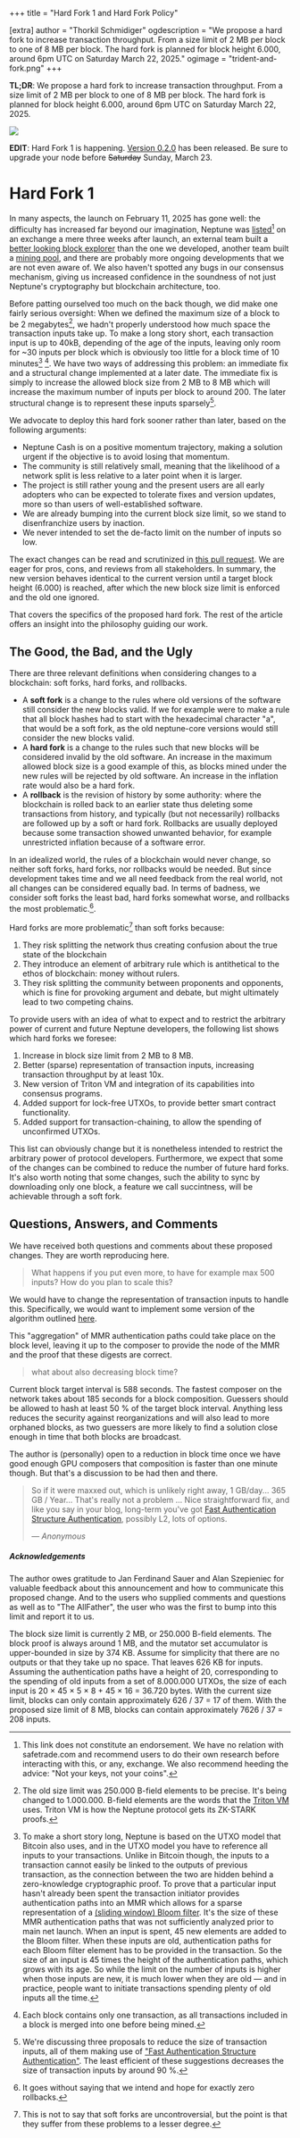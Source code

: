 +++
title = "Hard Fork 1 and Hard Fork Policy"

[extra]
author = "Thorkil Schmidiger"
ogdescription = "We propose a hard fork to increase transaction throughput. From a size limit of 2 MB per block to one of 8 MB per block. The hard fork is planned for block height 6.000, around 6pm UTC on Saturday March 22, 2025."
ogimage = "trident-and-fork.png"
+++

**TL;DR**: We propose a hard fork to increase transaction throughput. From a size limit of 2 MB per block to one of 8 MB per block. The hard fork is planned for block height 6.000, around 6pm UTC on Saturday March 22, 2025.

![](trident-and-fork.png)

**EDIT**: Hard Fork 1 is happening. [Version 0.2.0](https://github.com/Neptune-Crypto/neptune-core/releases/tag/v0.2.0) has been released. Be sure to upgrade your node before ~~Saturday~~ Sunday, March 23.

# Hard Fork 1

In many aspects, the launch on February 11, 2025 has gone well: the difficulty has increased far beyond our imagination, Neptune was [listed](https://safetrade.com/exchange/NPT-USDT)[^1] on an exchange a mere three weeks after launch, an external team built a [better looking block explorer](https://neptune.vxb.ai/) than the one we developed, another team built a [mining pool](https://github.com/KaffinPX/Cassini), and there are probably more ongoing developments that we are not even aware of. We also haven't spotted any bugs in our consensus mechanism, giving us increased confidence in the soundness of not just Neptune's cryptography but blockchain architecture, too.

Before patting ourselved too much on the back though, we did make one fairly serious oversight: When we defined the maximum size of a block to be 2 megabytes[^2], we hadn't properly understood how much space the transaction inputs take up. To make a long story short, each transaction input is up to 40kB, depending of the age of the inputs, leaving only room for ~30 inputs per block which is obviously too little for a block time of 10 minutes[^3] [^4]. We have two ways of addressing this problem: an immediate fix and a structural change implemented at a later date. The immediate fix is simply to increase the allowed block size from 2 MB to 8 MB which will increase the maximum number of inputs per block to around 200. The later structural change is to represent these inputs sparsely[^5].

We advocate to deploy this hard fork sooner rather than later, based on the following arguments:
 - Neptune Cash is on a positive momentum trajectory, making a solution urgent if the objective is to avoid losing that momentum.
 - The community is still relatively small, meaning that the likelihood of a network split is less relative to a later point when it is larger.
 - The project is still rather young and the present users are all early adopters who can be expected to tolerate fixes and version updates, more so than users of well-established software.
 - We are already bumping into the current block size limit, so we stand to disenfranchize users by inaction.
 - We never intended to set the de-facto limit on the number of inputs so low.

The exact changes can be read and scrutinized in [this pull request](https://github.com/Neptune-Crypto/neptune-core/pull/502). We are eager for pros, cons, and reviews from all stakeholders. In summary, the new version behaves identical to the current version until a target block height (6.000) is reached, after which the new block size limit is enforced and the old one ignored.

That covers the specifics of the proposed hard fork. The rest of the article offers an insight into the philosophy guiding our work.

## The Good, the Bad, and the Ugly

There are three relevant definitions when considering changes to a blockchain: soft forks, hard forks, and rollbacks.
- A **soft fork** is a change to the rules where old versions of the software still consider the new blocks valid. If we for example were to make a rule that all block hashes had to start with the hexadecimal character "a", that would be a soft fork, as the old neptune-core versions would still consider the new blocks valid.
- A **hard fork** is a change to the rules such that new blocks will be considered invalid by the old software. An increase in the maximum allowed block size is a good example of this, as blocks mined under the new rules will be rejected by old software. An increase in the inflation rate would also be a hard fork.
- A **rollback** is the revision of history by some authority: where the blockchain is rolled back to an earlier state thus deleting some transactions from history, and typically (but not necessarily) rollbacks are followed up by a soft or hard fork. Rollbacks are usually deployed because some transaction showed unwanted behavior, for example unrestricted inflation because of a software error.

In an idealized world, the rules of a blockchain would never change, so neither soft forks, hard forks, nor rollbacks would be needed. But since development takes time and we all need feedback from the real world, not all changes can be considered equally bad. In terms of badness, we consider soft forks the least bad, hard forks somewhat worse, and rollbacks the most problematic.[^6].

Hard forks are more problematic[^7] than soft forks because:
1. They risk splitting the network thus creating confusion about the true state of the blockchain
2. They introduce an element of arbitrary rule which is antithetical to the ethos of blockchain: money without rulers.
3. They risk splitting the community between proponents and opponents, which is fine for provoking argument and debate, but might ultimately lead to two competing chains.

To provide users with an idea of what to expect and to restrict the arbitrary power of current and future Neptune developers, the following list shows which hard forks we foresee:
1. Increase in block size limit from 2 MB to 8 MB.
2. Better (sparse) representation of transaction inputs, increasing transaction throughput by at least 10x.
3. New version of Triton VM and integration of its capabilities into consensus programs.
4. Added support for lock-free UTXOs, to provide better smart contract functionality.
5. Added support for transaction-chaining, to allow the spending of unconfirmed UTXOs.

This list can obviously change but it is nonetheless intended to restrict the arbitrary power of protocol developers. Furthermore, we expect that some of the changes can be combined to reduce the number of future hard forks. It's also worth noting that some changes, such the ability to sync by downloading only one block, a feature we call succintness, will be achievable through a soft fork.

## Questions, Answers, and Comments

We have received both questions and comments about these proposed changes. They are worth reproducing here.

>  What happens if you put even more, to have for example max 500 inputs? How do you plan to scale this?

We would have to change the representation of transaction inputs to handle this. Specifically, we would want to implement some version of the algorithm outlined [here](../learn/authentication-structure-authentication.md).

This "aggregation" of MMR authentication paths could take place on the block level, leaving it up to the composer to provide the node of the MMR and the proof that these digests are correct.

> what about also decreasing block time?

Current block target interval is 588 seconds. The fastest composer on the network takes about 185 seconds for a block composition. Guessers should be allowed to hash at least 50 % of the target block interval. Anything less reduces the security against reorganizations and will also lead to more orphaned blocks, as two guessers are more likely to find a solution close enough in time that both blocks are broadcast.

The author is (personally) open to a reduction in block time once we have good enough GPU composers that composition is faster than one minute though. But that's a discussion to be had then and there.

> So if it were maxxed out, which is unlikely right away, 1 GB/day...  365 GB / Year...     That's really not a problem ... Nice straightforward fix, and like you say in your blog, long-term you've got [Fast Authentication Structure Authentication](../learn/authentication-structure-authentication.md), possibly L2, lots of options.
>
> — <cite>Anonymous</cite>

##### Acknowledgements

The author owes gratitude to Jan Ferdinand Sauer and Alan Szepieniec for valuable feedback about this announcement and how to communicate this proposed change. And to the users who supplied comments and questions as well as to "The AllFather", the user who was the first to bump into this limit and report it to us.

[^1]: This link does not constitute an endorsement. We have no relation with safetrade.com and recommend users to do their own research before interacting with this, or any, exchange. We also recommend heeding the advice: "Not your keys, not your coins".

[^2]: The old size limit was 250.000 B-field elements to be precise. It's being changed to 1.000.000. B-field elements are the words that the [Triton VM](https://triton-vm.org/) uses. Triton VM is how the Neptune protocol gets its ZK-STARK proofs.

[^3]: To make a short story long, Neptune is based on the UTXO model that Bitcoin also uses, and in the UTXO model you have to reference all inputs to your transactions. Unlike in Bitcoin though, the inputs to a transaction cannot easily be linked to the outputs of previous transaction, as the connection between the two are hidden behind a zero-knowledge cryptographic proof. To prove that a particular input hasn't already been spent the transaction initiator provides authentication paths into an MMR which allows for a sparse representation of a [(sliding window) Bloom filter](../mutator-sets/). It's the size of these MMR authentication paths that was not sufficiently analyzed prior to main net launch. When an input is spent, 45 new elements are added to the Bloom filter. When these inputs are old, authentication paths for each Bloom filter element has to be provided in the transaction. So the size of an input is 45 times the height of the authentication paths, which grows with its age. So while the limit on the number of inputs is higher when those inputs are new, it is much lower when they are old — and in practice, people want to initiate transactions spending plenty of old inputs all the time.

The block size limit is currently 2 MB, or 250.000 B-field elements. The block proof is always around 1 MB, and the mutator set accumulator is upper-bounded in size by 374 KB. Assume for simplicity that there are no outputs or that they take up no space. That leaves 626 KB for inputs. Assuming the authentication paths have a height of 20, corresponding to the spending of old inputs from a set of 8.000.000 UTXOs, the size of each input is 20 × 45 × 5 × 8 + 45 × 16 = 36.720 bytes. With the current size limit, blocks can only contain approximately 626 / 37 = 17 of them. With the proposed size limit of 8 MB, blocks can contain approximately 7626 / 37 = 208 inputs.

[^4]: Each block contains only one transaction, as all transactions included in a block is merged into one before being mined.

[^5]: We're discussing three proposals to reduce the size of transaction inputs, all of them making use of ["Fast Authentication Structure Authentication"](../learn/authentication-structure-authentication.md). The least efficient of these suggestions decreases the size of transaction inputs by around 90 %.

[^6]: It goes without saying that we intend and hope for exactly zero rollbacks.

[^7]: This is not to say that soft forks are uncontroversial, but the point is that they suffer from these problems to a lesser degree.
